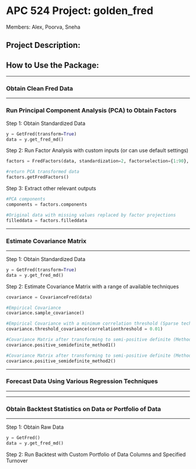 # APC 524 Project: golden_fred
Members: Alex, Poorva, Sneha

## Project Description:


## How to Use the Package:

----------------------------------------------------------------------------------------------------------------------------------------------------------
### Obtain Clean Fred Data


----------------------------------------------------------------------------------------------------------------------------------------------------------
### Run Principal Component Analysis (PCA) to Obtain Factors

Step 1: Obtain Standardized Data
```python
y = GetFred(transform=True)
data = y.get_fred_md()
```

Step 2: Run Factor Analysis with custom inputs (or can use default settings)
```python
factors = FredFactors(data, standardization=2, factorselection={1:90}, removeoutliers=True, handle_missing=1)

#return PCA transformed data
factors.getFredFactors()
```

Step 3: Extract other relevant outputs
```python
#PCA components
components = factors.components

#Original data with missing values replaced by factor projections
filleddata = factors.filleddata
```
----------------------------------------------------------------------------------------------------------------------------------------------------------
### Estimate Covariance Matrix
----------------------------------------------------------------------------------------------------------------------------------------------------------

Step 1: Obtain Standardized Data
```python
y = GetFred(transform=True)
data = y.get_fred_md()
```

Step 2: Estimate Covariance Matrix with a range of available techniques
```python
covariance = CovarianceFred(data)

#Empirical Covariance
covariance.sample_covariance()

#Empirical Covariance with a minimum correlation threshold (Sparse technique)
covariance.threshold_covariance(correlationthreshold = 0.01)

#Covariance Matrix after transforming to semi-positive definite (Method 1)
covariance.positive_semidefinite_method1()

#Covariance Matrix after transforming to semi-positive definite (Method 2)
covariance.positive_semidefinite_method2()
```
----------------------------------------------------------------------------------------------------------------------------------------------------------
### Forecast Data Using Various Regression Techniques
----------------------------------------------------------------------------------------------------------------------------------------------------------

----------------------------------------------------------------------------------------------------------------------------------------------------------
### Obtain Backtest Statistics on Data or Portfolio of Data
----------------------------------------------------------------------------------------------------------------------------------------------------------
Step 1: Obtain Raw Data
```python
y = GetFred()
data = y.get_fred_md()
```

Step 2: Run Backtest with Custom Portfolio of Data Columns and Specified Turnover
